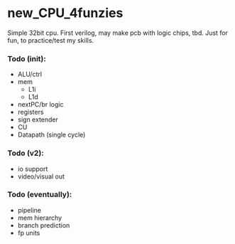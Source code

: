 # new_CPU_4funzies
Simple 32bit cpu. First verilog, may make pcb with logic chips, tbd. Just for fun, to practice/test my skills. 

### Todo (init):
- ALU/ctrl
- mem
  - L1i
  - L1d
- nextPC/br logic
- registers
- sign extender
- CU
- Datapath (single cycle)

### Todo (v2):
- io support
- video/visual out

### Todo (eventually):
- pipeline
- mem hierarchy
- branch prediction 
- fp units
